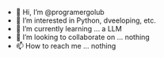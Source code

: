 - 👋 Hi, I’m @programergolub
- 👀 I’m interested in Python, dveeloping, etc.
- 🌱 I’m currently learning ... a LLM
- 💞️ I’m looking to collaborate on ... nothing
- 📫 How to reach me ... nothing 
